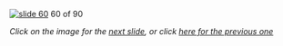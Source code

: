 [![slide 60](https://dl.dropboxusercontent.com/u/2977490/presentations/cookbook/60.jpg)](61.md)
60 of 90

_Click on the image for the [next slide](61.md), or click [here for the previous one](59.md)_